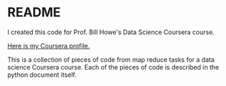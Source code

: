 # README

I created this code for Prof. Bill Howe's Data Science Coursera course.

[Here is my Coursera profile.](https://www.coursera.org/user/i/62da43c330791faf1444ba89f764e988)


This is a collection of pieces of code from map reduce tasks for a data science Coursera course. Each of the pieces of code is described in the python document itself.

